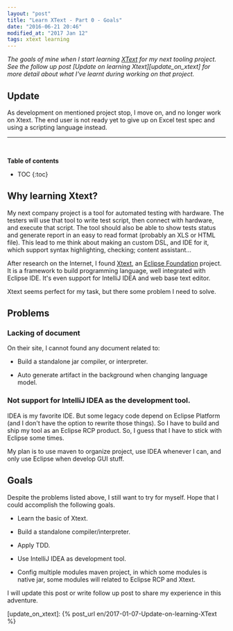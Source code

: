 ```yaml
---
layout: "post"
title: "Learn XText - Part 0 - Goals"
date: "2016-06-21 20:46"
modified_at: "2017 Jan 12"
tags: xtext learning
---
```


_The goals of mine when I start learning
[XText](https://www.eclipse.org/xtext) for my next tooling project.
See the follow up post [Update on learning Xtext][update_on_xtext]
for more detail about what I've learnt during working on that project._

Update
------

As development on mentioned project stop, I move on, and no longer work
on Xtext. The end user is not ready yet to give up on Excel test spec
and using a scripting language instead.

----------------------------------------------------------------------
<br>


**Table of contents**

* TOC
{:toc}


Why learning Xtext?
-------------------

My next company project is a tool for automated testing with hardware.
The testers will use that tool to write test script, then connect with
hardware, and execute that script. The tool should also be able to show
tests status and generate report in an easy to read format (probably an
XLS or HTML file). This lead to me think about making an custom DSL,
and IDE for it, which support syntax highlighting, checking; content
assistant...

After research on the Internet, I found
[Xtext](https://wwww.eclipse.org/xtext), an [Eclipse
Foundation](https://www.eclipse.org/) project. It is a framework to
build programming language, well integrated with Eclipse IDE. It's even
support for IntelliJ IDEA and web base text editor.

Xtext seems perfect for my task, but there some problem I need to solve.

Problems
--------

### Lacking of document

On their site, I cannot found any document related to:

- Build a standalone jar compiler, or interpreter.

- Auto generate artifact in the background when changing language model.

### Not support for IntelliJ IDEA as the development tool.

IDEA is my favorite IDE. But some legacy code depend on Eclipse Platform (and
I don't have the option to rewrite those things). So I have to build and ship my
tool as an Eclipse RCP product. So, I guess that I have to stick with Eclipse
some times.

My plan is to use maven to organize project, use IDEA whenever I can, and only
use Eclipse when develop GUI stuff.


Goals
-----

Despite the problems listed above, I still want to try for myself. Hope that
I could accomplish the following goals.

- Learn the basic of Xtext.

- Build a standalone compiler/interpreter.

- Apply TDD.

- Use IntelliJ IDEA as development tool.

- Config multiple modules maven project, in which some modules is native jar,
  some modules will related to Eclipse RCP and Xtext.

I will update this post or write follow up post to share my experience in this
adventure.



[update_on_xtext]: {% post_url en/2017-01-07-Update-on-learning-XText %}
